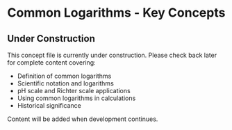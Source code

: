 # Common Logarithms - Key Concepts

## Under Construction

This concept file is currently under construction. Please check back later for complete content covering:

- Definition of common logarithms
- Scientific notation and logarithms
- pH scale and Richter scale applications
- Using common logarithms in calculations
- Historical significance

Content will be added when development continues.